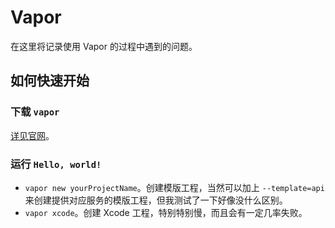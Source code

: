 # Vapor
在这里将记录使用 Vapor 的过程中遇到的问题。

## 如何快速开始
### 下载 `vapor`
[详见官网](https://docs.vapor.codes/3.0/install/macos/)。

### 运行 `Hello, world!`
* `vapor new yourProjectName`。创建模版工程，当然可以加上 `--template=api` 来创建提供对应服务的模版工程，但我测试了一下好像没什么区别。
* `vapor xcode`。创建 Xcode 工程，特别特别慢，而且会有一定几率失败。